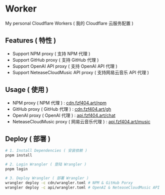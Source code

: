 # Worker

My personal Cloudflare Workers ( 我的 Cloudflare 云服务配置 )

## Features ( 特性 )

- Support NPM proxy ( 支持 NPM 代理 )
- Support GitHub proxy ( 支持 GitHub 代理 )
- Support OpenAI API proxy ( 支持 OpenAI API 代理 )
- Support NeteaseCloudMusic API proxy ( 支持网易云音乐 API 代理 )

## Usage ( 使用 )

- NPM proxy ( NPM 代理 ) : [cdn.fzf404.art/npm](https://cdn.fzf404.art/npm)
- GitHub proxy ( GitHub 代理 ) : [cdn.fzf404.art/gh](https://cdn.fzf404.art/gh)
- OpenAI proxy ( OpenAI 代理 ) : [api.fzf404.art/chat](https://api.fzf404.art/chat)
- NeteaseCloudMusic proxy ( 网易云音乐代理 ) : [api.fzf404.art/music](https://api.fzf404.art/music)

## Deploy ( 部署 )

```bash
# 1. Install Dependencies ( 安装依赖 )
pnpm install

# 2. Login Wrangler ( 登陆 Wrangler )
pnpm login

# 3. Deploy Wrangler ( 部署 Wrangler )
wrangler deploy -c cdn/wrangler.toml # NPM & GitHub Porxy
wrangler deploy -c api/wrangler.toml # OpenAI & NeteaseCloudMusic API
```
